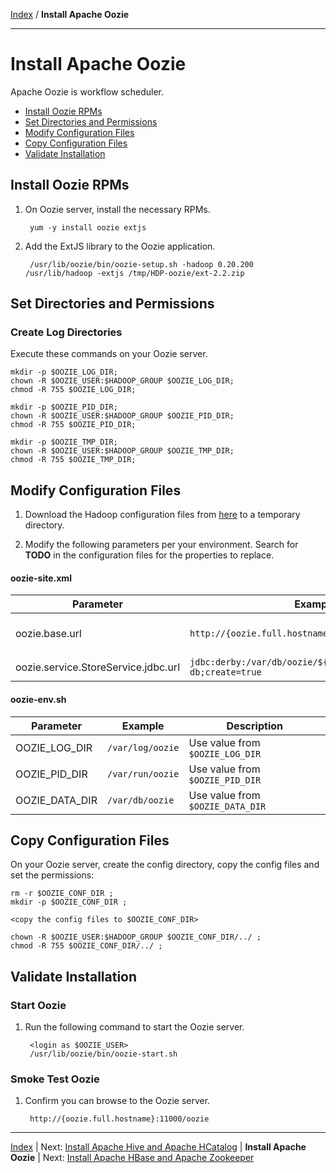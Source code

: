 [Index](./index.md)
/
**Install Apache Oozie**

------

Install Apache Oozie
=====

Apache Oozie is workflow scheduler.

* [Install Oozie RPMs](#install-oozie-rpms)
* [Set Directories and Permissions](#set-directories-and-permissions)
* [Modify Configuration Files](#modify-configuration-files)
* [Copy Configuration Files](#copy-configuration-files)
* [Validate Installation](#validate-installation)


Install Oozie RPMs
----

1. On Oozie server, install the necessary RPMs.

        yum -y install oozie extjs

2. Add the ExtJS library to the Oozie application.

        /usr/lib/oozie/bin/oozie-setup.sh -hadoop 0.20.200  /usr/lib/hadoop -extjs /tmp/HDP-oozie/ext-2.2.zip

Set Directories and Permissions
----

### Create Log Directories

Execute these commands on your Oozie server.

    mkdir -p $OOZIE_LOG_DIR;
    chown -R $OOZIE_USER:$HADOOP_GROUP $OOZIE_LOG_DIR;
    chmod -R 755 $OOZIE_LOG_DIR;

    mkdir -p $OOZIE_PID_DIR;
    chown -R $OOZIE_USER:$HADOOP_GROUP $OOZIE_PID_DIR;
    chmod -R 755 $OOZIE_PID_DIR;

    mkdir -p $OOZIE_TMP_DIR;
    chown -R $OOZIE_USER:$HADOOP_GROUP $OOZIE_TMP_DIR;
    chmod -R 755 $OOZIE_TMP_DIR;

Modify Configuration Files
----

1. Download the Hadoop configuration files from [here](./conf/oozie) to a temporary directory.

2. Modify the following parameters per your environment. Search for **TODO** in the configuration files for the properties to replace.

#### oozie-site.xml

| Parameter         | Example        | Description            |
|-------------------|----------------|-------------------- 
| oozie.base.url    | <code>http://{oozie.full.hostname}:11000/oozie</code> | Enter your Oozie server hostname
| oozie.service.StoreService.jdbc.url | <code>jdbc:derby:/var/db/oozie/${oozie.db.schema.name}-db;create=true</code> | Use value from <code>$OOZIE_DATA_DIR</code>


#### oozie-env.sh

| Parameter         | Example        | Description            |
|-------------------|----------------|---------------------------|
| OOZIE_LOG_DIR     | <code>/var/log/oozie</code> | Use value from <code>$OOZIE_LOG_DIR</code>
| OOZIE_PID_DIR     | <code>/var/run/oozie</code> | Use value from <code>$OOZIE_PID_DIR</code>
| OOZIE_DATA_DIR    | <code>/var/db/oozie</code> | Use value from <Code>$OOZIE_DATA_DIR</code>

Copy Configuration Files
----

On your Oozie server, create the config directory, copy the config files and set the permissions:

    rm -r $OOZIE_CONF_DIR ;
    mkdir -p $OOZIE_CONF_DIR ;

    <copy the config files to $OOZIE_CONF_DIR>

    chown -R $OOZIE_USER:$HADOOP_GROUP $OOZIE_CONF_DIR/../ ;
    chmod -R 755 $OOZIE_CONF_DIR/../ ;


Validate Installation
----

### Start Oozie

1. Run the following command to start the Oozie server.

        <login as $OOZIE_USER>
        /usr/lib/oozie/bin/oozie-start.sh

### Smoke Test Oozie

1. Confirm you can browse to the Oozie server.

        http://{oozie.full.hostname}:11000/oozie

------

[Index](./index.md)
|
Next: [Install Apache Hive and Apache HCatalog](./apache-hive-hcatalog.md)
|
**Install Apache Oozie**
|
Next: [Install Apache HBase and Apache Zookeeper](./apache-hbase-zookeeper.md)